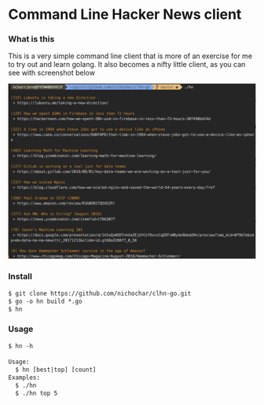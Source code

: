 # Command Line Hacker News client

### What is this
This is a very simple command line client that is more of an exercise for me to try out and learn golang.
It also becomes a nifty little client, as you can see with screenshot below

![Preview](screenshot.png)

### Install
```
$ git clone https://github.com/nichochar/clhn-go.git
$ go -o hn build *.go
$ hn
```

### Usage
```
$ hn -h

Usage:
  $ hn [best|top] [count]
Examples:
  $ ./hn
  $ ./hn top 5
```
